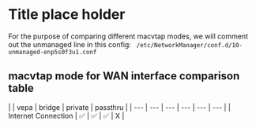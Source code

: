 # Title place holder

For the purpose of comparing different macvtap modes, we will comment out the unmanaged line in this config: ` /etc/NetworkManager/conf.d/10-unmanaged-enp5s0f3u1.conf`

## macvtap mode for WAN interface comparison table

| | vepa | bridge | private | passthru |
| --- | --- | --- | --- | --- | --- |
| Internet Connection | ✅ | ✅ | ✅ | X |
